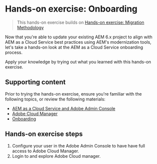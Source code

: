 # Hands-on exercise: Onboarding

> This hands-on exercise builds on [Hands-on exercise: Migration Methodology](https://github.com/adobe/aem-cloud-engineering-video-series-exercises/tree/session2-migration)

Now that you're able to update your existing AEM 6.x project to align with AEM as a Cloud Service best practices using AEM's modernization tools, let's take a hands-on look at the AEM as a Cloud Service onboarding process.

Apply your knowledge by trying out what you learned with this hands-on exercise.

## Supporting content 

Prior to trying the hands-on exercise, ensure you're familiar with the following topics, or review the following materials:

+ [AEM as a Cloud Service and Adobe Admin Console](https://experienceleague.adobe.com/docs/experience-manager-cloud-service/security/ims-support.html?lang=en#aem-configuration)
+ [Adobe Cloud Manager](https://experienceleague.adobe.com/docs/experience-manager-learn/cloud-service/migration/moving-to-aem-as-a-cloud-service/cloud-manager.html?lang=en)
+ [Onboarding](https://experienceleague-review.corp.adobe.com/docs/experience-manager-learn/cloud-service/migration/moving-to-aem-as-a-cloud-service/onboarding.html?lang=en)

## Hands-on exercise steps

1. Configure your user in the Adobe Admin Console to have have full access to Adobe Cloud Manager.
1. Login to and explore Adobe Cloud manager.
 
